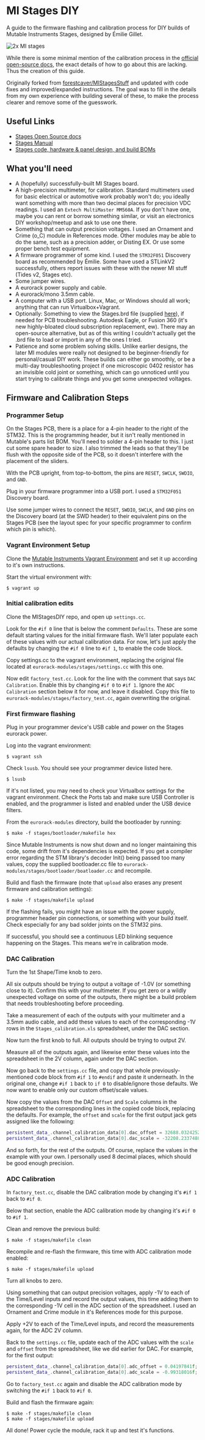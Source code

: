 # MI Stages DIY

A guide to the firmware flashing and calibration process for DIY builds of Mutable Instruments Stages,
designed by Émilie Gillet.

![2x MI stages](stages.jpg)

While there is some minimal mention of the calibration process in the [official open-source docs](https://pichenettes.github.io/mutable-instruments-documentation/modules/stages/open_source/#calibration),
the exact details of how to go about this are lacking. Thus the creation of this guide.

Originally forked from [forestcaver/MIStagesStuff](https://github.com/forestcaver/MIStagesStuff) and updated with code fixes and 
improved/expanded instructions. The goal was to fill in the details from my own experience with building several of these, to make 
the process clearer and remove some of the guesswork.


## Useful Links

- [Stages Open Source
  docs](https://pichenettes.github.io/mutable-instruments-documentation/modules/stages/open_source/#)
- [Stages Manual](https://pichenettes.github.io/mutable-instruments-documentation/modules/stages/)
- [Stages code, hardware & panel design, and build BOMs](https://github.com/pichenettes/eurorack/tree/master/stages)


## What you'll need

- A (hopefully) successfully-built MI Stages board.
- A high-precision multimeter, for calibration. Standard multimeters used for basic electrical or automotive work probably 
  won't do; you ideally want something with more than two decimal places for precision VDC readings. I used an 
  `Extech MultiMaster MM560A`. If you don't have one, maybe you can rent or borrow something similar, or visit an
  electronics DIY workshop/meetup and ask to use one there.
- Something that can output precision voltages. I used an Ornament and Crime (o_C) module in References mode. Other modules
  may be able to do the same, such as a precision adder, or Disting EX. Or use some proper bench test equipment.
- A firmware programmer of some kind. I used the `STM32F051` Discovery board as recommended by Émilie. Some have used 
  a STLinkV2 successfully, others report issues with these with the newer MI stuff (Tides v2, Stages etc).
- Some jumper wires.
- A eurorack power supply and cable.
- A eurorack/mono 3.5mm cable.
- A computer with a USB port. Linux, Mac, or Windows should all work; anything that can run Virtualbox+Vagrant.
- Optionally: Something to view the Stages.brd file (supplied [here](https://github.com/pichenettes/eurorack/tree/master/stages/hardware_design/pcb)), 
  if needed for PCB troubleshooting. Autodesk Eagle, or Fusion 360 (it's new highly-bloated cloud subscription replacement, ew). 
  There may an open-source alternative, but as of this writing I couldn't actually get the .brd file to load or import in any of the ones I tried.
- Patience and some problem solving skills. Unlike earlier designs, the later MI modules were really not designed to be beginner-friendly for 
  personal/casual DIY work. These builds can either go smoothly, or be a multi-day troubleshooting project if 
  one microscopic 0402 resistor has an invisible cold joint or something, which can go unnoticed until you start trying
  to calibrate things and you get some unexpected voltages.


## Firmware and Calibration Steps

### Programmer Setup

On the Stages PCB, there is a place for a 4-pin header to the right of the STM32. This is the programming header, but 
it isn't really mentioned in Mutable's parts list BOM. You'll need to solder a 4-pin header to this. I just cut some
spare header to size. I also trimmed the leads so that they'll be flush with the opposite side of the PCB, so it doesn't
interfere with the placement of the sliders.

With the PCB upright, from top-to-bottom, the pins are `RESET`, `SWCLK`, `SWDIO`, and `GND`.

Plug in your firmware programmer into a USB port. I used a `STM32F051` Discovery board.

Use some jumper wires to connect the `RESET`, `SWDIO`, `SWCLK`, and `GND` pins on the Discovery board (at the
SWD header) to their equivalent pins on the Stages PCB (see the layout spec for your specific programmer to confirm which 
pin is which).


### Vagrant Environment Setup

Clone the [Mutable Instruments Vagrant Environment](https://github.com/pichenettes/mutable-dev-environment) and set
it up according to it's own instructions. 

Start the virtual environment with: 

```console
$ vagrant up
```


### Initial calibration edits

Clone the MIStagesDIY repo, and open up `settings.cc`. 

Look for the `#if 0` line that is below the comment `Defaults`. These are some default starting values for the initial 
firmware flash. We'll later populate each of these values with our actual calibration data. For now, let's just apply 
the defaults by changing the `#if 0` line to `#if 1`, to enable the code block.

Copy settings.cc to the vagrant environment, replacing the original file located at `eurorack-modules/stages/settings.cc` 
with this one.

Now edit `factory_test.cc`. Look for the line with the comment that says `DAC Calibration`. Enable this by changing
`#if 0` to `#if 1`. Ignore the `ADC Calibration` section below it for now, and leave it disabled. Copy this file to 
`eurorack-modules/stages/factory_test.cc`, again overwriting the original.


### First firmware flashing

Plug in your programmer device's USB cable and power on the Stages eurorack power.

Log into the vagrant environment: 

```console
$ vagrant ssh
```

Check `lsusb`. You should see your programmer device listed here. 

```console
$ lsusb
```

If it's not listed, you may need to check your Virtualbox settings for the vagrant environment. Check the Ports 
tab and make sure USB Controller is enabled, and the programmer is listed and enabled under the USB device filters.

From the `eurorack-modules` directory, build the bootloader by running: 

```console
$ make -f stages/bootloader/makefile hex
```

Since Mutable Instruments is now shut down and no longer maintaining this code, some drift from it's dependencies is expected. If you get a 
compiler error regarding the STM library's decoder Init() being passed too many values, copy the supplied bootloader.cc file to 
`eurorack-modules/stages/bootloader/boatloader.cc` and recompile.

Build and flash the firmware (note that `upload` also erases any present firmware and calibration settings): 

```console
$ make -f stages/makefile upload
```

If the flashing fails, you might have an issue with the power supply, programmer header pin connections, or 
something with your build itself. Check especially for any bad solder joints on the STM32 pins.

If successful, you should see a continuous LED blinking sequence happening on the Stages. This means we're in 
calibration mode.


### DAC Calibration

Turn the 1st Shape/Time knob to zero. 

All six outputs should be trying to output a voltage of -1.0V (or something close to it). Confirm this with your multimeter. 
If you get zero or a wildly unexpected voltage on some of the outputs, there might be a build problem that needs troubleshooting before proceeding.

Take a measurement of each of the outputs with your multimeter and a 3.5mm audio cable, and add these values to each of the 
corresponding -1V rows in the `Stages_calibration.xls` spreadsheet, under the DAC section.

Now turn the first knob to full. All outputs should be trying to output 2V.

Measure all of the outputs again, and likewise enter these values into the spreadsheet in the 2V column, again under
the DAC section.

Now go back to the `settings.cc` file, and copy that whole previously-mentioned code block from `#if 1` to `#endif` and
paste it underneath. In the original one, change `#if 1` back to `if 0` to disable/ignore those defaults. We now want to
enable only our custom offset/scale values.

Now copy the values from the DAC `Offset` and `Scale` columns in the spreadsheet to the corresponding lines in the copied
code block, replacing the defaults. For example, the `offset` and `scale` for the first output jack gets assigned like the
following:

```cpp
persistent_data_.channel_calibration_data[0].dac_offset = 32688.0324252f;
persistent_data_.channel_calibration_data[0].dac_scale = -32208.2337488f;
```

And so forth, for the rest of the outputs. Of course, replace the values in the example with your own. I personally used 8 
decimal places, which should be good enough precision.


### ADC Calibration

In `factory_test.cc`, disable the DAC calibration mode by changing it's `#if 1` back to `#if 0`.

Below that section, enable the ADC calibration mode by changing it's `#if 0` to `#if 1`.

Clean and remove the previous build: 

```console
$ make -f stages/makefile clean
```

Recompile and re-flash the firmware, this time with ADC calibration mode enabled:
```console
$ make -f stages/makefile upload
```

Turn all knobs to zero.

Using something that can output precision voltages, apply -1V to each of the Time/Level inputs and record the output
values, this time adding them to the corresponding -1V cell in the ADC section of the spreadsheet. I used an Ornament
and Crime module in it's References mode for this purpose.

Apply +2V to each of the Time/Level inputs, and record the measurements again, for the ADC 2V column.

Back to the `settings.cc` file, update each of the ADC values with the `scale` and `offset` from the spreadsheet, like
we did earlier for DAC. For example, for the first output:

```cpp
persistent_data_.channel_calibration_data[0].adc_offset = 0.04197841f;
persistent_data_.channel_calibration_data[0].adc_scale = -0.99318016f;
```

Go to `factory_test.cc` again and disable the ADC calibration mode by switching the `#if 1` back to `#if 0`.

Build and flash the firmware again: 

```console
$ make -f stages/makefile clean
$ make -f stages/makefile upload
```

All done! Power cycle the module, rack it up and test it's functions.

